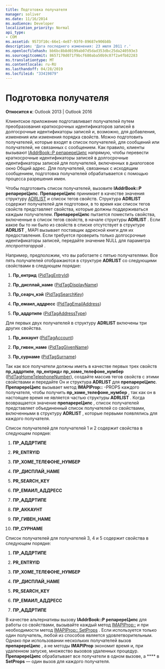 ```yaml
---
title: Подготовка получателя
manager: soliver
ms.date: 11/16/2014
ms.audience: Developer
localization_priority: Normal
api_type:
- COM
ms.assetid: 9573f10c-66e1-4e87-93f0-89687e906b8b
description: 'Дата последнего изменения: 23 июля 2011 г.'
ms.openlocfilehash: bb6bc8b8d0199ab07d5dad353dbc25da240593e3
ms.sourcegitcommit: 8657170d071f9bcf680aba50b9c07f2a4fb82283
ms.translationtype: MT
ms.contentlocale: ru-RU
ms.lasthandoff: 04/28/2019
ms.locfileid: "33419879"
---
```

# <a name="preparing-a-recipient"></a>Подготовка получателя

  
  
**Относится к**: Outlook 2013 | Outlook 2016 
  
Клиентское приложение подготавливает получателей путем преобразования краткосрочных идентификаторов записей в долгосрочные идентификаторы записей и, возможно, для добавления, изменения или изменения порядка свойств. Можно подготовить получателей, которые входят в список получателей, для сообщений или получателей, не связанных с сообщением. Как правило, клиенты вызывают [IAddrBook::P репаререЦипс](iaddrbook-preparerecips.md) напрямую, чтобы перевести краткосрочные идентификаторы записей в долгосрочные идентификаторы записей для получателей, включенных в диалоговое окно Общий адрес. Для получателей, связанных с исходящим сообщением, подготовка получателей обрабатывается с помощью процесса разрешения имен. 
  
Чтобы подготовить список получателей, вызовите **IAddrBook::P репаререЦипс**. **ПрепаререЦипс** принимает в качестве значения структуру [ADRLIST](adrlist.md) и список тегов свойств. Структура **ADRLIST** содержит получателей для подготовки, в то время как список тегов свойств представляет свойства, которые должны поддерживаться каждым получателем. **ПрепаререЦипс** пытается поместить свойства, включенные в список тегов свойств, в начале структуры **ADRLIST** . Если какое бы то ни было из свойств в списке отсутствует в структуре **ADRLIST** , MAPI вызывает поставщик адресной книги для их предоставления. Если требуется проверить только долгосрочные идентификаторы записей, передайте значение NULL для параметра _лпспроптагаррай_ . 
  
Например, предположим, что вы работаете с пятью получателями. Все пять получателей отображаются в структуре **ADRLIST** со следующими свойствами в следующем порядке: 
  
1. **Пр_ентрид** ([PidTagEntryId](pidtagentryid-canonical-property.md))
    
2. **Пр_дисплай_наме** ([PidTagDisplayName](pidtagdisplayname-canonical-property.md))
    
3. **Пр_сеарч_кэй** ([PidTagSearchKey](pidtagsearchkey-canonical-property.md))
    
4. **Пр_емаил_аддресс** ([PidTagEmailAddress](pidtagemailaddress-canonical-property.md))
    
5. **Пр_аддртипе** ([PidTagAddressType](pidtagaddresstype-canonical-property.md))
    
Для первых двух получателей в структуру **ADRLIST** включены три других свойства. 
  
1. **Пр_аккаунт** ([PidTagAccount](pidtagaccount-canonical-property.md))
    
2. **Пр_гивен_наме** ([PidTagGivenName](pidtaggivenname-canonical-property.md))
    
3. **Пр_сурнаме** ([PidTagSurname](pidtagsurname-canonical-property.md))
    
Так как все получатели должны иметь в качестве первых трех свойств **пр_аддртипе**, **пр_ентрид**и **пр_хоме_телефоне_нумбер** ([PidTagHomeTelephoneNumber](pidtaghometelephonenumber-canonical-property.md)), создайте массив тегов свойств с этими свойствами и передайте Он и структура **ADRLIST** для **препаререЦипс**. **ПрепаререЦипс** вызывает метод **IMAPIProp::** -PROPS каждого получателя, чтобы получить **пр_хоме_телефоне_нумбер** , так как он в настоящее время не является частью структуры **ADRLIST** . Когда возвращается значение **препаререЦипс** , список получателей представляет объединенный список получателей со свойствами, включенными в структуру **ADRLIST** , которые первыми появлялись для каждого получателя. 
  
Список получателей для получателей 1 и 2 содержит свойства в следующем порядке:
  
1. **ПР_АДДРТИПЕ**
    
2. **PR_ENTRYID**
    
3. **ПР_ХОМЕ_ТЕЛЕФОНЕ_НУМБЕР**
    
4. **ПР_ДИСПЛАЙ_НАМЕ**
    
5. **PR_SEARCH_KEY**
    
6. **ПР_ЕМАИЛ_АДДРЕСС**
    
7. **ПР_АДДРТИПЕ**
    
8. **ПР_АККАУНТ**
    
9. **ПР_ГИВЕН_НАМЕ**
    
10. **ПР_СУРНАМЕ**
    
Список получателей для получателей 3, 4 и 5 содержит свойства в следующем порядке:
  
1. **ПР_АДДРТИПЕ**
    
2. **PR_ENTRYID**
    
3. **ПР_ХОМЕ_ТЕЛЕФОНЕ_НУМБЕР**
    
4. **ПР_ДИСПЛАЙ_НАМЕ**
    
5. **PR_SEARCH_KEY**
    
6. **ПР_ЕМАИЛ_АДДРЕСС**
    
7. **ПР_АДДРТИПЕ**
    
В качестве альтернативы вызову **IAddrBook::P репаререЦипс** для работы со свойствами, вызывайте каждый метод [IMAPIProp::](imapiprop-getprops.md) и при необходимости метод [IMAPIProp:: SetProps](imapiprop-setprops.md) . Если используется только один получатель, любой из способов является удовлетворительным. Однако при использовании нескольких получателей вызов **препаререЦипс** , а не методы **IMAPIProp** экономит время и, при удаленном запуске, множество вызовов удаленных процедур. **ПрепаререЦипс** обрабатывает все получатели в одном вызове, а **** в **SetProps** — один вызов для каждого получателя. 
  

